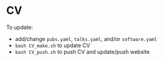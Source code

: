 # CV

To update:

- add/change `pubs.yaml`, `talks.yaml`, and/or `software.yaml`
- `bash CV_make.sh` to update CV
- `bash CV_push.sh` to push CV and update/push website
